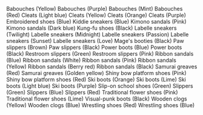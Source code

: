 Babouches (Yellow)
Babouches (Purple)
Babouches (Mint)
Babouches (Red)
Cleats (Light blue)
Cleats (Yellow)
Cleats (Orange)
Cleats (Purple)
Embroidered shoes (Blue)
Kiddie sneakers (Blue)
Kimono sandals (Pink)
Kimono sandals (Dark blue)
Kung-fu shoes (Black)
Labelle sneakers (Twilight)
Labelle sneakers (Midnight)
Labelle sneakers (Passion)
Labelle sneakers (Sunset)
Labelle sneakers (Love)
Mage's booties (Black)
Paw slippers (Brown)
Paw slippers (Black)
Power boots (Blue)
Power boots (Black)
Restroom slippers (Green)
Restroom slippers (Pink)
Ribbon sandals (Blue)
Ribbon sandals (White)
Ribbon sandals (Pink)
Ribbon sandals (Yellow)
Ribbon sandals (Berry red)
Ribbon sandals (Black)
Samurai greaves (Red)
Samurai greaves (Golden yellow)
Shiny bow platform shoes (Pink)
Shiny bow platform shoes (Red)
Ski boots (Orange)
Ski boots (Lime)
Ski boots (Light blue)
Ski boots (Purple)
Slip-on school shoes (Green)
Slippers (Green)
Slippers (Blue)
Slippers (Red)
Traditional flower shoes (Pink)
Traditional flower shoes (Lime)
Visual-punk boots (Black)
Wooden clogs (Yellow)
Wooden clogs (Blue)
Wrestling shoes (Red)
Wrestling shoes (Blue)
